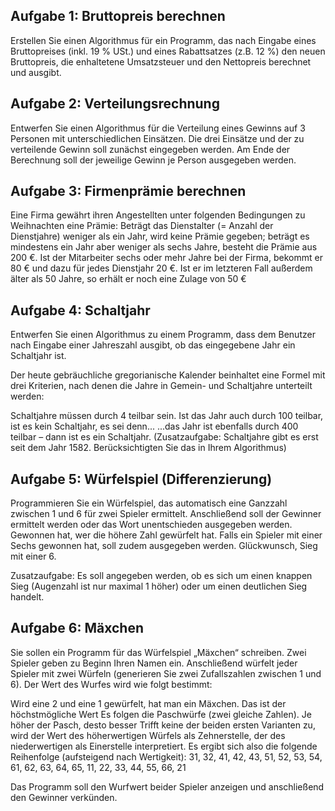 ## Aufgabe 1: Bruttopreis berechnen
Erstellen Sie einen Algorithmus für ein Programm, das nach Eingabe eines Bruttopreises (inkl. 19 % USt.) und eines Rabattsatzes (z.B. 12 %) den neuen Bruttopreis, die enhaltetene Umsatzsteuer und den Nettopreis berechnet und ausgibt.

## Aufgabe 2: Verteilungsrechnung
Entwerfen Sie einen Algorithmus für die Verteilung eines Gewinns auf 3 Personen mit unterschiedlichen Einsätzen. Die drei Einsätze und der zu verteilende Gewinn soll zunächst eingegeben werden. Am Ende der Berechnung soll der jeweilige Gewinn je Person ausgegeben werden.

## Aufgabe 3: Firmenprämie berechnen
Eine Firma gewährt ihren Angestellten unter folgenden Bedingungen zu Weihnachten eine Prämie: Beträgt das Dienstalter (= Anzahl der Dienstjahre) weniger als ein Jahr, wird keine Prämie gegeben; beträgt es mindestens ein Jahr
aber weniger als sechs Jahre, besteht die Prämie aus 200 €.
Ist der Mitarbeiter sechs oder mehr Jahre bei der Firma, bekommt er 80 € und dazu für jedes Dienstjahr 20 €. Ist er im letzteren Fall außerdem älter als 50 Jahre, so erhält er noch eine Zulage von 50 €

## Aufgabe 4: Schaltjahr
Entwerfen Sie einen Algorithmus zu einem Programm, dass dem Benutzer nach Eingabe einer Jahreszahl ausgibt, ob das eingegebene Jahr ein Schaltjahr ist.

Der heute gebräuchliche gregorianische Kalender beinhaltet eine Formel mit drei Kriterien, nach denen die Jahre in Gemein- und Schaltjahre unterteilt werden:

Schaltjahre müssen durch 4 teilbar sein.
Ist das Jahr auch durch 100 teilbar, ist es kein Schaltjahr, es sei denn...
...das Jahr ist ebenfalls durch 400 teilbar – dann ist es ein Schaltjahr.
(Zusatzaufgabe: Schaltjahre gibt es erst seit dem Jahr 1582. Berücksichtigten Sie das in Ihrem Algorithmus)

## Aufgabe 5: Würfelspiel (Differenzierung)
Programmieren Sie ein Würfelspiel, das automatisch eine Ganzzahl zwischen 1 und 6 für zwei Spieler ermittelt. Anschließend soll der Gewinner ermittelt werden oder das Wort unentschieden ausgegeben werden. Gewonnen hat, wer die höhere Zahl gewürfelt hat. Falls ein Spieler mit einer Sechs gewonnen hat, soll zudem ausgegeben werden. Glückwunsch, Sieg mit einer 6.

Zusatzaufgabe: Es soll angegeben werden, ob es sich um einen knappen Sieg (Augenzahl ist nur maximal 1 höher) oder um einen deutlichen Sieg handelt.

## Aufgabe 6: Mäxchen
Sie sollen ein Programm für das Würfelspiel „Mäxchen“ schreiben. Zwei Spieler geben zu Beginn Ihren Namen ein. Anschließend würfelt jeder Spieler mit zwei Würfeln (generieren Sie zwei Zufallszahlen zwischen 1 und 6). Der Wert des Wurfes wird wie folgt bestimmt:

Wird eine 2 und eine 1 gewürfelt, hat man ein Mäxchen. Das ist der höchstmögliche Wert
Es folgen die Paschwürfe (zwei gleiche Zahlen). Je höher der Pasch, desto besser
Trifft keine der beiden ersten Varianten zu, wird der Wert des höherwertigen Würfels als Zehnerstelle, der des niederwertigen als Einerstelle interpretiert.
Es ergibt sich also die folgende Reihenfolge (aufsteigend nach Wertigkeit): 31, 32, 41, 42, 43, 51, 52, 53, 54, 61, 62, 63, 64, 65, 11, 22, 33, 44, 55, 66, 21

Das Programm soll den Wurfwert beider Spieler anzeigen und anschließend den Gewinner verkünden.